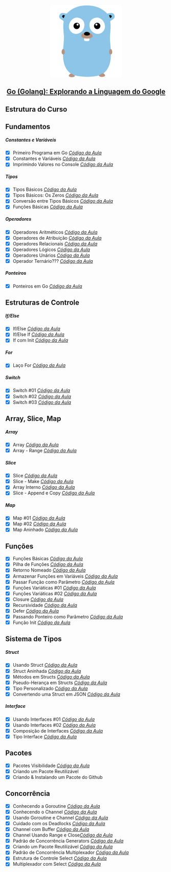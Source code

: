 <div align="center">
    <img src="https://raw.githubusercontent.com/joaom00/golang-cod3r/master/.github/golang.svg" />
</div>

<h2 align="center">
    <a href="https://www.udemy.com/course/curso-go/">Go (Golang): Explorando a Linguagem do Google</a>
</h2>

## Estrutura do Curso

## Fundamentos

##### Constantes e Variáveis
- [x] Primeiro Programa em Go [*Código da Aula*](https://github.com/joaom00/golang-cod3r/blob/main/fundamentos/primeiro/primeiro.go)
- [x] Constantes e Variáveis [*Código da Aula*](https://github.com/joaom00/golang-cod3r/blob/main/fundamentos/constvar/constvar.go)
- [x] Imprimindo Valores no Console [*Código da Aula*](https://github.com/joaom00/golang-cod3r/blob/main/fundamentos/prints/prints.go)

##### Tipos
- [x] Tipos Básicos [*Código da Aula*](https://github.com/joaom00/golang-cod3r/blob/main/fundamentos/tipos/tipos.go)
- [x] Tipos Básicos: Os Zeros [*Código da Aula*](https://github.com/joaom00/golang-cod3r/blob/main/fundamentos/zeros/zeros.go)
- [x] Conversão entre Tipos Básicos [*Código da Aula*](https://github.com/joaom00/golang-cod3r/blob/main/fundamentos/conversoes/conversoes.go)
- [x] Funções Básicas [*Código da Aula*](https://github.com/joaom00/golang-cod3r/blob/main/fundamentos/funcoes/funcoes.go)

##### Operadores
- [x] Operadores Aritméticos [*Código da Aula*](https://github.com/joaom00/golang-cod3r/blob/main/fundamentos/aritmeticos/aritmeticos.go)
- [x] Operadores de Atribuição [*Código da Aula*](https://github.com/joaom00/golang-cod3r/blob/main/fundamentos/atribuicao/atribuicao.go)
- [x] Operadores Relacionais [*Código da Aula*](https://github.com/joaom00/golang-cod3r/blob/main/fundamentos/relacionais/relacionais.go)
- [x] Operadores Lógicos [*Código da Aula*](https://github.com/joaom00/golang-cod3r/blob/main/fundamentos/logicos/logicos.go)
- [x] Operadores Unários [*Código da Aula*](https://github.com/joaom00/golang-cod3r/blob/main/fundamentos/unario/unario.go)
- [x] Operador Ternário??? [*Código da Aula*](https://github.com/joaom00/golang-cod3r/blob/main/fundamentos/naoternario/naoternario.go)

##### Ponteiros
- [x] Ponteiros em Go [*Código da Aula*](https://github.com/joaom00/golang-cod3r/blob/main/fundamentos/ponteiro/ponteiro.go)

## Estruturas de Controle

##### If/Else
- [x] If/Else [*Código da Aula*](https://github.com/joaom00/golang-cod3r/blob/main/controles/ifelse/ifelse.go)
- [x] If/Else If [*Código da Aula*](https://github.com/joaom00/golang-cod3r/blob/main/controles/ifelseif/ifelseif.go)
- [x] If com Init [*Código da Aula*](https://github.com/joaom00/golang-cod3r/blob/main/controles/ifinit/ifinit.go)

##### For
- [x] Laço For [*Código da Aula*](https://github.com/joaom00/golang-cod3r/blob/main/controles/for/for.go)

##### Switch
- [x] Switch #01 [*Código da Aula*](https://github.com/joaom00/golang-cod3r/blob/main/controles/switch1/switch.go)
- [x] Switch #02 [*Código da Aula*](https://github.com/joaom00/golang-cod3r/blob/main/controles/switch2/switch.go)
- [x] Switch #03 [*Código da Aula*](https://github.com/joaom00/golang-cod3r/blob/main/controles/switch3/switch.go)

## Array, Slice, Map

##### Array
- [x] Array [*Código da Aula*](https://github.com/joaom00/golang-cod3r/blob/main/arrayslicemap/array/array.go)
- [x] Array - Range [*Código da Aula*](https://github.com/joaom00/golang-cod3r/blob/main/arrayslicemap/forrange/forrange.go)

##### Slice
- [x] Slice [*Código da Aula*](https://github.com/joaom00/golang-cod3r/blob/main/arrayslicemap/slice/slice.go)
- [x] Slice - Make [*Código da Aula*](https://github.com/joaom00/golang-cod3r/blob/main/arrayslicemap/slicemake/slicemake.go)
- [x] Array Interno [*Código da Aula*](https://github.com/joaom00/golang-cod3r/blob/main/arrayslicemap/arrayinterno/arrayinterno.go)
- [x] Slice - Append e Copy [*Código da Aula*](https://github.com/joaom00/golang-cod3r/blob/main/arrayslicemap/appendcopy/appendcopy.go)

##### Map
- [x] Map #01 [*Código da Aula*](https://github.com/joaom00/golang-cod3r/blob/main/arrayslicemap/map1/map.go)
- [x] Map #02 [*Código da Aula*](https://github.com/joaom00/golang-cod3r/blob/main/arrayslicemap/map2/map.go)
- [x] Map Aninhado [*Código da Aula*](https://github.com/joaom00/golang-cod3r/blob/main/arrayslicemap/mapaninhado/mapaninhado.go)

## Funções
- [x] Funções Básicas [*Código da Aula*](https://github.com/joaom00/golang-cod3r/blob/main/funcoes/basicas/basicas.go)
- [x] Pilha de Funções [*Código da Aula*](https://github.com/joaom00/golang-cod3r/blob/main/funcoes/pilha/pilha.go)
- [x] Retorno Nomeado [*Código da Aula*](https://github.com/joaom00/golang-cod3r/blob/main/funcoes/retornonomeado/retornonomeado.go)
- [x] Armazenar Funções em Variáveis [*Código da Aula*](https://github.com/joaom00/golang-cod3r/blob/main/funcoes/primeiraclasse/primeiraclasse.go)
- [x] Passar Função como Parâmetro [*Código da Aula*](https://github.com/joaom00/golang-cod3r/blob/main/funcoes/comoparametro/comoparametro.go)
- [x] Funções Variáticas #01 [*Código da Aula*](https://github.com/joaom00/golang-cod3r/blob/main/funcoes/variatica/variatica.go)
- [x] Funções Variáticas #02 [*Código da Aula*](https://github.com/joaom00/golang-cod3r/blob/main/funcoes/variaticaslice/variaticaslice.go)
- [x] Closure [*Código da Aula*](https://github.com/joaom00/golang-cod3r/blob/main/funcoes/closure/closure.go)
- [x] Recursividade [*Código da Aula*](https://github.com/joaom00/golang-cod3r/blob/main/funcoes/recursividade/recursividade.go)
- [x] Defer [*Código da Aula*](https://github.com/joaom00/golang-cod3r/blob/main/funcoes/defer/defer.go)
- [x] Passando Ponteiro como Parâmetro [*Código da Aula*](https://github.com/joaom00/golang-cod3r/blob/main/funcoes/ponteiro/ponteiro.go)
- [x] Função Init [*Código da Aula*](https://github.com/joaom00/golang-cod3r/blob/main/funcoes/init/init.go)

## Sistema de Tipos

##### Struct
- [x] Usando Struct [*Código da Aula*](https://github.com/joaom00/golang-cod3r/blob/main/tipos/struct/struct.go)
- [x] Struct Aninhada [*Código da Aula*](https://github.com/joaom00/golang-cod3r/blob/main/tipos/structaninhada/structaninhada.go)
- [x] Métodos em Structs [*Código da Aula*](https://github.com/joaom00/golang-cod3r/blob/main/tipos/metodos/metodos.go)
- [x] Pseudo-Herança em Structs [*Código da Aula*](https://github.com/joaom00/golang-cod3r/blob/main/tipos/pseudoheranca/pseudoheranca.go)
- [x] Tipo Personalizado [*Código da Aula*](https://github.com/joaom00/golang-cod3r/blob/main/tipos/meutipo/meutipo.go)
- [x] Convertendo uma Struct em JSON [*Código da Aula*](https://github.com/joaom00/golang-cod3r/blob/main/tipos/json/json.go)

##### Interface
- [x] Usando Interfaces #01 [*Código da Aula*](https://github.com/joaom00/golang-cod3r/blob/main/tipos/interface1/interface.go)
- [x] Usando Interfaces #02 [*Código da Aula*](https://github.com/joaom00/golang-cod3r/blob/main/tipos/interface2/interface.go)
- [x] Composição de Interfaces [*Código da Aula*](https://github.com/joaom00/golang-cod3r/blob/main/tipos/composicao/composicao.go)
- [x] Tipo Interface [*Código da Aula*](https://github.com/joaom00/golang-cod3r/blob/main/tipos/tipointerface/tipointerface.go)

## Pacotes
- [x] Pacotes Visibilidade [*Código da Aula*](https://github/joaom00/golang-cod3r/blob/main/pacote/reta/main.go)
- [x] Criando um Pacote Reutilizável
- [x] Criando & Instalando um Pacote do Github

## Concorrência
- [x] Conhecendo a Goroutine [*Código da Aula*](https://github.com/joaom00/golang-cod3r/blob/main/concorrencia/goroutine/goroutine.go)
- [x] Conhecendo o Channel [*Código da Aula*](https://github.com/joaom00/golang-cod3r/blob/main/concorrencia/channel1/channel.go)
- [x] Usando Goroutine e Channel [*Código da Aula*](https://github.com/joaom00/golang-cod3r/blob/main/concorrencia/channel2/channel.go)
- [x] Cuidado com os Deadlocks [*Código da Aula*](https://github.com/joaom00/golang-cod3r/blob/main/concorrencia/bloqueio/bloqueio.go)
- [x] Channel com Buffer [*Código da Aula*](https://github.com/joaom00/golang-cod3r/blob/main/concorrencia/buffer/buffer.go)
- [x] Channel Usando Range e Close[*Código da Aula*](https://github.com/joaom00/golang-cod3r/blob/main/concorrencia/primos/primos.go)
- [x] Padrão de Concorrência Generators [*Código da Aula*](https://github.com/joaom00/golang-cod3r/blob/main/concorrencia/generator/generator.go)
- [x] Criando um Pacote Reutilizável [*Código da Aula*](https://github.com/joaom00/golang-cod3r/blob/main/html/titulo.go)
- [x] Padrão de Concorrência Multiplexador [*Código da Aula*](https://github.com/joaom00/golang-cod3r/blob/main/concorrencia/multiplexar/multiplexar.go)
- [x] Estrutura de Controle Select [*Código da Aula*](https://github.com/joaom00/golang-cod3r/blob/main/concorrencia/select/select.go)
- [x] Multiplexador com Select [*Código da Aula*](https://github.com/joaom00/golang-cod3r/blob/main/concorrencia/multiplexar2/multiplexar.go)
